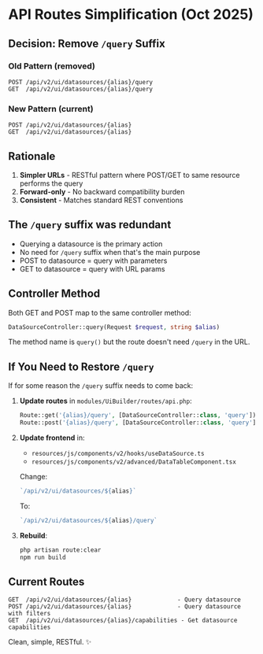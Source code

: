 # API Routes Simplification (Oct 2025)

## Decision: Remove `/query` Suffix

### Old Pattern (removed)
```
POST /api/v2/ui/datasources/{alias}/query
GET  /api/v2/ui/datasources/{alias}/query
```

### New Pattern (current)
```
POST /api/v2/ui/datasources/{alias}
GET  /api/v2/ui/datasources/{alias}
```

## Rationale

1. **Simpler URLs** - RESTful pattern where POST/GET to same resource performs the query
2. **Forward-only** - No backward compatibility burden
3. **Consistent** - Matches standard REST conventions

## The `/query` suffix was redundant

- Querying a datasource is the primary action
- No need for `/query` suffix when that's the main purpose
- POST to datasource = query with parameters
- GET to datasource = query with URL params

## Controller Method

Both GET and POST map to the same controller method:
```php
DataSourceController::query(Request $request, string $alias)
```

The method name is `query()` but the route doesn't need `/query` in the URL.

## If You Need to Restore `/query`

If for some reason the `/query` suffix needs to come back:

1. **Update routes** in `modules/UiBuilder/routes/api.php`:
   ```php
   Route::get('{alias}/query', [DataSourceController::class, 'query']);
   Route::post('{alias}/query', [DataSourceController::class, 'query']);
   ```

2. **Update frontend** in:
   - `resources/js/components/v2/hooks/useDataSource.ts`
   - `resources/js/components/v2/advanced/DataTableComponent.tsx`
   
   Change:
   ```ts
   `/api/v2/ui/datasources/${alias}`
   ```
   To:
   ```ts
   `/api/v2/ui/datasources/${alias}/query`
   ```

3. **Rebuild**:
   ```bash
   php artisan route:clear
   npm run build
   ```

## Current Routes

```
GET  /api/v2/ui/datasources/{alias}             - Query datasource
POST /api/v2/ui/datasources/{alias}             - Query datasource with filters
GET  /api/v2/ui/datasources/{alias}/capabilities - Get datasource capabilities
```

Clean, simple, RESTful. ✨
